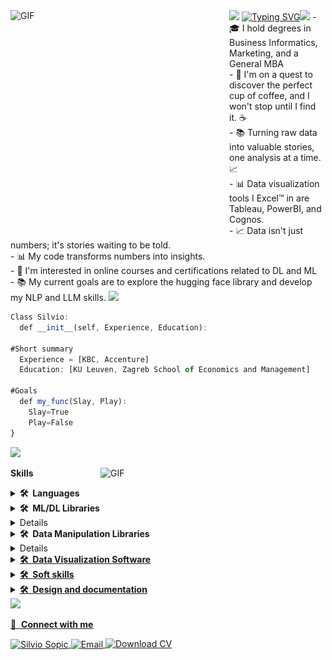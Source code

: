 <!-- What I do -->
<img src="https://user-images.githubusercontent.com/73097560/115834477-dbab4500-a447-11eb-908a-139a6edaec5c.gif">
<a href="https://git.io/typing-svg">
  <img src="https://readme-typing-svg.demolab.com?font=Fira+Code&duration=2500&pause=100&color=1538F7&center=left&width=435&lines=Data+Science;Data+Visualization;Data+Engineering;Data+Analysis;Marketing" alt="Typing SVG" /></a><img src="https://user-images.githubusercontent.com/73097560/115834477-dbab4500-a447-11eb-908a-139a6edaec5c.gif">





<img align="left" alt="GIF" src="https://i.imgur.com/6bJkPh0.gif" width="350px" height="360px" />
- 🎓 I hold degrees in Business Informatics, Marketing, and a General MBA <br>
- 🚀 I'm on a quest to discover the perfect cup of coffee,  and I won't stop until I find it. ☕ <br>
- 📚 Turning raw data into valuable stories, one analysis at a time. 📈 <br>
- 📊 Data visualization tools I Excel™ in are Tableau, PowerBI, and Cognos. <br>
- 📈 Data isn't just numbers; it's stories waiting to be told. <br>
- 📊 My code transforms numbers into insights. <br>
- 🏫 I'm interested in online courses and certifications related to DL and ML <br>
- 📚 My current goals are to explore the hugging face library and develop my NLP and LLM skills.




<img src="https://user-images.githubusercontent.com/73097560/115834477-dbab4500-a447-11eb-908a-139a6edaec5c.gif">



```javascript
Class Silvio:
  def __init__(self, Experience, Education):

#Short summary
  Experience = [KBC, Accenture]
  Education: [KU Leuven, Zagreb School of Economics and Management]

#Goals
  def my_func(Slay, Play):
    Slay=True
    Play=False
}
```
<img src="https://user-images.githubusercontent.com/73097560/115834477-dbab4500-a447-11eb-908a-139a6edaec5c.gif">

**Skills**
<img align="right" alt="GIF" src="https://raw.githubusercontent.com/rahul-jha98/rahul-jha98/main/techstack.gif" width="360px"/>


<details>  
  <summary><b>🛠️&nbsp;&nbsp;Languages </b></summary>
  <br/>
  <img src=https://cdn4.iconfinder.com/data/icons/logos-and-brands/512/267_Python_logo-512.png
 alt="Python" width="55" height="55"/> </a> <a href="https://www.python.org/" target="_blank"><img src=https://www.vectorlogo.zone/logos/git-scm/git-scm-icon.svg
 alt="git" width="55" height="55"/> </a> <a href="https://git-scm.com/" target="_blank"><img src=https://cdn4.iconfinder.com/data/icons/logos-and-brands/512/285_R_Project_logo-512.png
 alt="R" width="55" height="55"/> </a> <a href="https://www.r-project.org/" target="_blank"><img src=https://www.svgrepo.com/show/331760/sql-database-generic.svg
alt="SQL" width="55" height="55"/> </a><img src=https://cdn4.iconfinder.com/data/icons/small-n-flat/24/terminal-512.png
="Bash/CL" width="55" height="55"/> </a>  
</details>
<details>
  <summary><b>🛠️&nbsp;&nbsp;ML/DL Libraries </b></summary>
  <br/>
<img src=https://raw.githubusercontent.com/scikit-learn/scikit-learn/main/doc/logos/scikit-learn-logo-without-subtitle.svg
 alt="scikit-learn" width="55" height="55"/> </a> <a href="https://scikit-learn.org/stable/index.html" target="_blank"><img src=https://spark.apache.org/docs/latest/api/python/_static/spark-logo-reverse.png
 alt="PySpark" width="80" height="55"/> </a> <a href="https://spark.apache.org/docs/latest/api/python/index.html" target="_blank"> 
<img src=https://imbalanced-learn.org/stable/_static/logo_wide.png
 alt="Imbalanced learn" width="150" height="55"/> </a> <a href="https://imbalanced-learn.org/stable/#" target="_blank"><img src=https://www.vectorlogo.zone/logos/tensorflow/tensorflow-icon.svg
 alt="Tensorflow Keras" width="45" height="55"/> </a> <a href="https://www.tensorflow.org/" target="_blank"><img src=https://raw.githubusercontent.com/ssopic/ssopic/6d45c5bd5e880c74fcad6325c440550f7aa70798/openai-logomark.svg
 alt="OpenAI" width="55" height="55"/> </a> <a href="https://openai.com/" target="_blank"> 
</details>
<details>
  <summary><b>🛠️&nbsp;&nbsp;Data Visualization Libraries </b></summary>
<img src=https://raw.githubusercontent.com/mwaskom/seaborn/fbc44d57b34dadbea765da3ae3d52cf4fa6effbf/doc/_static/logo-mark-lightbg.svg
="Seaborn" width="55" height="55"/> </a><img src=https://matplotlib.org/stable/_images/sphx_glr_logos2_001.png
="Matplotlib" width="55" height="55"/> </a><img src=https://python-visualization.github.io/folium/latest/_static/folium_logo.png
="Folium" width="55" height="55"/> </a><img src=https://ggplot2.tidyverse.org/logo.png
="GGplot2" width="55" height="55"/> </a>
</details>
<details>
  <summary><b>🛠️&nbsp;&nbsp;Data Manipulation Libraries </b></summary>
  <br/>
<img src=https://raw.githubusercontent.com/numpy/numpy/main/branding/logo/secondary/numpylogo2.svg alt="numpy" width="55" height="55"/> </a> <a href="https://www.numpy.com/" target="_blank"><img src=https://pandas.pydata.org/static/img/pandas_secondary_white.svg
 alt="pandas" width="55" height="55"/> </a> <a href="https://www.pandas.com/" target="_blank"><img src=https://upload.wikimedia.org/wikipedia/commons/d/d3/Toolbaricon_RegEx.svg
 alt="Regex" width="150" height="55"/> 
   
</details>
   
<details>
  <summary><b>🛠️&nbsp;&nbsp;Databases (libraries) </b></summary>
  <br/>

<img src=https://www.vectorlogo.zone/logos/postgresql/postgresql-ar21.svg
 alt="postgreSQL" width="110" height="55"/> </a> <a href="https://www.postgresql.org/" target="_blank"><img src=https://spark.apache.org/docs/latest/api/python/_static/spark-logo-reverse.png
 alt="PySpark" width="80" height="55"/> </a> <a href="https://spark.apache.org/docs/latest/api/python/index.html" target="_blank"><img src=https://raw.githubusercontent.com/devicons/devicon/master/icons/mysql/mysql-original.svg alt="mysql" width="55" height="55"/> </a> <a href="https://www.mysql.com/" target="_blank"> 

</details>
<details>
  <summary><b>🛠️&nbsp;&nbsp;Data Visualization Software </b></summary>
  <br/>

![](https://img.shields.io/badge/Tableau-green)![](https://img.shields.io/badge/PowerBI-green)![](https://img.shields.io/badge/Cognos-green)


</details>

</details>
<details>
  <summary><b>🛠️&nbsp;&nbsp;Soft skills </b></summary>
  <br/>
  
![](https://img.shields.io/badge/Prompt_Engineering-green) ![](https://img.shields.io/badge/Presenting-green) ![](https://img.shields.io/badge/Brainstorming-green) ![](https://img.shields.io/badge/Collaboration-green) ![](https://img.shields.io/badge/Problem_Solving-green)
</details>


<details>
  <summary><b>🛠️&nbsp;&nbsp;Design and documentation </b></summary>
  <br/>
  
![](https://img.shields.io/badge/Data_Flow_Diagrams-green) ![](https://img.shields.io/badge/UML-green) ![](https://img.shields.io/badge/EER-green) ![](https://img.shields.io/badge/Jupyter-green)
  </details>

<img src="https://user-images.githubusercontent.com/73097560/115834477-dbab4500-a447-11eb-908a-139a6edaec5c.gif">

  

🔗 &nbsp;**Connect with me**

<a href="https://www.linkedin.com/in/silvio-sopic/" target="blank">
  <img src="https://raw.githubusercontent.com/rahuldkjain/github-profile-readme-generator/master/src/images/icons/Social/linked-in-alt.svg" alt="Silvio Sopic" height="30" width="40" style="vertical-align: middle;" />
</a>
<a href="mailto:silvio.sopic@gmail.com">
  <img src="https://raw.githubusercontent.com/Ishaan28malik/react-gmail-logo/master/src/Assets/gmail.png" alt="Email" height="30" width="40" style="vertical-align: middle;" />
</a>
<a href="https://github.com/ssopic/ssopic/blob/main/Sopic_CV%20(1).pdf" target="blank" allign="center">
  <img src="https://tse1.mm.bing.net/th?id=OIP.lKS6QXGTekDMTVTcUEGyqwHaHa&pid=Api&P=0&h=220" alt="Download CV" width="40" height="30" />
</a>


</a>
